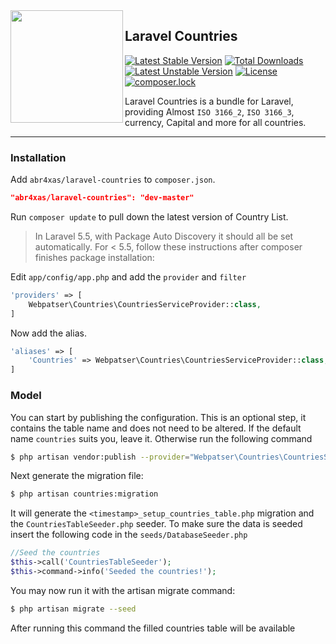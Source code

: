 <img align="left" width="180" src="https://blog.abr4xas.org/icons/apple-icon-180x180.png">

## Laravel Countries

[![Latest Stable Version](https://poser.pugx.org/abr4xas/laravel-countries/v/stable?format=flat-square)](https://packagist.org/packages/abr4xas/laravel-countries)
[![Total Downloads](https://poser.pugx.org/abr4xas/laravel-countries/downloads?format=flat-square)](https://packagist.org/packages/abr4xas/laravel-countries)
[![Latest Unstable Version](https://poser.pugx.org/abr4xas/laravel-countries/v/unstable?format=flat-square)](https://packagist.org/packages/abr4xas/laravel-countries)
[![License](https://poser.pugx.org/abr4xas/laravel-countries/license?format=flat-square)](https://packagist.org/packages/abr4xas/laravel-countries)
[![composer.lock](https://poser.pugx.org/abr4xas/laravel-countries/composerlock?format=flat-square)](https://packagist.org/packages/abr4xas/laravel-countries)

Laravel Countries is a bundle for Laravel, providing Almost `ISO 3166_2`, `ISO 3166_3`, currency, Capital and more for all countries.

---

### Installation

Add `abr4xas/laravel-countries` to `composer.json`.

```json
"abr4xas/laravel-countries": "dev-master"
```

Run `composer update` to pull down the latest version of Country List.

> In Laravel 5.5, with Package Auto Discovery it should all be set automatically. For < 5.5, follow these instructions after composer finishes package installation:

Edit `app/config/app.php` and add the `provider` and `filter`

```php
'providers' => [
    Webpatser\Countries\CountriesServiceProvider::class,
]
```

Now add the alias.

```php
'aliases' => [
    'Countries' => Webpatser\Countries\CountriesServiceProvider::class,
]
```

### Model

You can start by publishing the configuration. This is an optional step, it contains the table name and does not need to be altered. If the default name `countries` suits you, leave it. Otherwise run the following command

```bash
$ php artisan vendor:publish --provider="Webpatser\Countries\CountriesServiceProvider"
```

Next generate the migration file:

```bash
$ php artisan countries:migration
```

It will generate the `<timestamp>_setup_countries_table.php` migration and the `CountriesTableSeeder.php` seeder. To make sure the data is seeded insert the following code in the `seeds/DatabaseSeeder.php`

```php
//Seed the countries
$this->call('CountriesTableSeeder');
$this->command->info('Seeded the countries!');
```

You may now run it with the artisan migrate command:

```bash
$ php artisan migrate --seed
```

After running this command the filled countries table will be available
